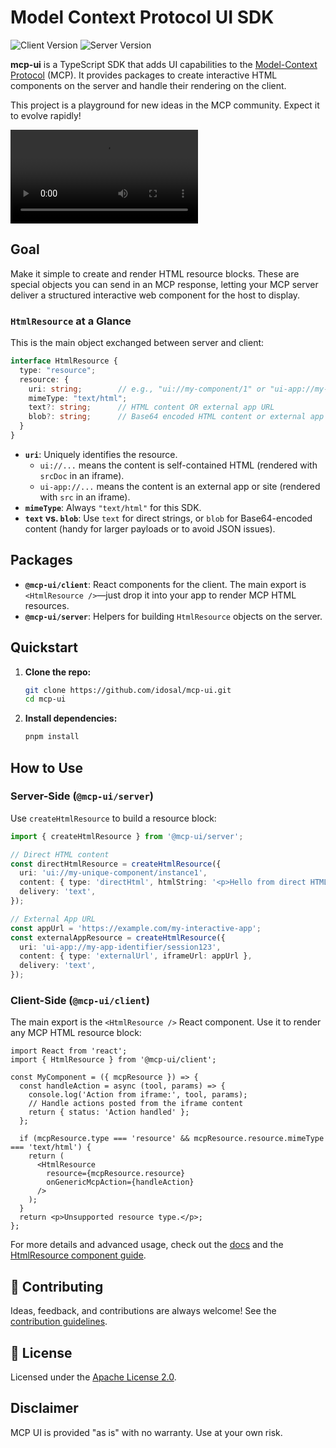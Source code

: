 # Model Context Protocol UI SDK

![Client Version](https://img.shields.io/npm/v/@mcp-ui/client?label=client&color=blue)
![Server Version](https://img.shields.io/npm/v/@mcp-ui/client?label=server&color=blue)

**mcp-ui** is a TypeScript SDK that adds UI capabilities to the [Model-Context Protocol](https://modelcontextprotocol.io/introduction) (MCP). It provides packages to create interactive HTML components on the server and handle their rendering on the client.

This project is a playground for new ideas in the MCP community. Expect it to evolve rapidly!

<video src="https://github.com/user-attachments/assets/51f7c712-8133-4d7c-86d3-fdca550b9767"></video>

## Goal

Make it simple to create and render HTML resource blocks. These are special objects you can send in an MCP response, letting your MCP server deliver a structured interactive web component for the host to display.

### `HtmlResource` at a Glance

This is the main object exchanged between server and client:

```typescript
interface HtmlResource {
  type: "resource";
  resource: {
    uri: string;        // e.g., "ui://my-component/1" or "ui-app://my-app/instance-1"
    mimeType: "text/html";
    text?: string;      // HTML content OR external app URL
    blob?: string;      // Base64 encoded HTML content or external app URL
  }
}
```

- **`uri`**: Uniquely identifies the resource.
  - `ui://...` means the content is self-contained HTML (rendered with `srcDoc` in an iframe).
  - `ui-app://...` means the content is an external app or site (rendered with `src` in an iframe).
- **`mimeType`**: Always `"text/html"` for this SDK.
- **`text` vs. `blob`**: Use `text` for direct strings, or `blob` for Base64-encoded content (handy for larger payloads or to avoid JSON issues).

## Packages

- **`@mcp-ui/client`**: React components for the client. The main export is `<HtmlResource />`—just drop it into your app to render MCP HTML resources.
- **`@mcp-ui/server`**: Helpers for building `HtmlResource` objects on the server.

## Quickstart

1. **Clone the repo:**
   ```bash
   git clone https://github.com/idosal/mcp-ui.git
   cd mcp-ui
   ```
2. **Install dependencies:**
   ```bash
   pnpm install
   ```

## How to Use

### Server-Side (`@mcp-ui/server`)

Use `createHtmlResource` to build a resource block:

```typescript
import { createHtmlResource } from '@mcp-ui/server';

// Direct HTML content
const directHtmlResource = createHtmlResource({
  uri: 'ui://my-unique-component/instance1',
  content: { type: 'directHtml', htmlString: '<p>Hello from direct HTML!</p>' },
  delivery: 'text',
});

// External App URL
const appUrl = 'https://example.com/my-interactive-app';
const externalAppResource = createHtmlResource({
  uri: 'ui-app://my-app-identifier/session123',
  content: { type: 'externalUrl', iframeUrl: appUrl },
  delivery: 'text',
});
```

### Client-Side (`@mcp-ui/client`)

The main export is the `<HtmlResource />` React component. Use it to render any MCP HTML resource block:

```tsx
import React from 'react';
import { HtmlResource } from '@mcp-ui/client';

const MyComponent = ({ mcpResource }) => {
  const handleAction = async (tool, params) => {
    console.log('Action from iframe:', tool, params);
    // Handle actions posted from the iframe content
    return { status: 'Action handled' };
  };

  if (mcpResource.type === 'resource' && mcpResource.resource.mimeType === 'text/html') {
    return (
      <HtmlResource 
        resource={mcpResource.resource} 
        onGenericMcpAction={handleAction} 
      />
    );
  }
  return <p>Unsupported resource type.</p>;
};
```

For more details and advanced usage, check out the [docs](./docs/src/guide/client/overview.md) and the [HtmlResource component guide](./docs/src/guide/client/html-resource.md).

## 👥 Contributing

Ideas, feedback, and contributions are always welcome! See the [contribution guidelines](https://github.com/idosal/mco-ui/blob/main/.github/CONTRIBUTING.md).

## 📄 License

Licensed under the [Apache License 2.0](LICENSE).

## Disclaimer

MCP UI is provided "as is" with no warranty. Use at your own risk.
